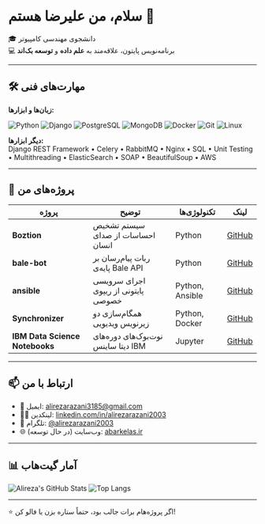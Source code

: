 # سلام، من علیرضا هستم 👋

🎓 دانشجوی مهندسی کامپیوتر  
💻 برنامه‌نویس پایتون، علاقه‌مند به **علم داده** و **توسعه بک‌اند**  

---

## 🛠️ مهارت‌های فنی

**زبان‌ها و ابزارها:**

![Python](https://img.shields.io/badge/-Python-3776AB?style=flat&logo=python&logoColor=white)
![Django](https://img.shields.io/badge/-Django-092E20?style=flat&logo=django&logoColor=white)
![PostgreSQL](https://img.shields.io/badge/-PostgreSQL-4169E1?style=flat&logo=postgresql&logoColor=white)
![MongoDB](https://img.shields.io/badge/-MongoDB-47A248?style=flat&logo=mongodb&logoColor=white)
![Docker](https://img.shields.io/badge/-Docker-2496ED?style=flat&logo=docker&logoColor=white)
![Git](https://img.shields.io/badge/-Git-F05032?style=flat&logo=git&logoColor=white)
![Linux](https://img.shields.io/badge/-Linux-FCC624?style=flat&logo=linux&logoColor=black)

**دیگر ابزارها:**  
Django REST Framework • Celery • RabbitMQ • Nginx • SQL • Unit Testing • Multithreading • ElasticSearch • SOAP • BeautifulSoup • AWS

---

## 🧪 پروژه‌های من

| پروژه | توضیح | تکنولوژی‌ها | لینک |
|---|---|---|---|
| **Boztion** | سیستم تشخیص احساسات از صدای انسان | Python | [GitHub](https://github.com/alirezarazani2003/Boztion) |
| **bale-bot** | ربات پیام‌رسان بر پایه‌ی Bale API | Python | [GitHub](https://github.com/alirezarazani2003/bale-bot) |
| **ansible** | اجرای سرویسی پایتونی از ریپوی خصوصی | Python, Ansible | [GitHub](https://github.com/alirezarazani2003/ansible) |
| **Synchronizer** | همگام‌سازی دو زیرنویس ویدیویی | Python, Docker | [GitHub](https://github.com/alirezarazani2003/Synchronizer) |
| **IBM Data Science Notebooks** | نوت‌بوک‌های دوره‌های دیتا ساینس IBM | Jupyter | [GitHub](https://github.com/alirezarazani2003/all_notebooks_for_ibm_data_science) |

---

## 📫 ارتباط با من

- 📧 ایمیل: alirezarazani3185@gmail.com  
- 🧑‍💼 لینکدین: [linkedin.com/in/alirezarazani2003](https://www.linkedin.com/in/alirezarazani2003/)  
- 💬 تلگرام: [@alirezarazani2003](https://t.me/alirezarazani2003)  
- 🌐 وب‌سایت (در حال توسعه): [abarkelas.ir](https://abarkelas.ir)

---

## 📊 آمار گیت‌هاب

![Alireza's GitHub Stats](https://github-readme-stats.vercel.app/api?username=alirezarazani2003&show_icons=true&theme=dark&count_private=true)
![Top Langs](https://github-readme-stats.vercel.app/api/top-langs/?username=alirezarazani2003&layout=compact&theme=dark)

---

⭐ اگر پروژه‌هام برات جالب بود، حتماً ستاره بزن یا فالو کن!
